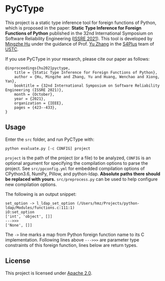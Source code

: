 # PyCType

This project is a static type inference tool for foreign functions of Python, 
which is proposed in the paper:
**Static Type Inference for Foreign Functions of Python** published in the 32nd International Symposium on Software Reliability Engineering ([ISSRE 2021](http://2021.issre.net/research-accepted-papers)).
This tool is developed by [Mingzhe Hu](https://www.mingzhehu.cn/about/) 
under the guidance of Prof. [Yu Zhang](http://staff.ustc.edu.cn/~yuzhang/) 
in the [S4Plus](https://s4plus.ustc.edu.cn) team 
of [USTC](https://www.ustc.edu.cn).

If you use PyCType in your research, please cite our paper as follows:

```
@inproceedings{hu2021pyctype,
    title = {Static Type Inference for Foreign Functions of Python},
    author = {Hu, Mingzhe and Zhang, Yu and Huang, Wenchao and Xiong, Yan},
    booktitle = {32nd International Symposium on Software Reliability Engineering (ISSRE 2021)},
    month = {October},
    year = {2021},
    organization = {IEEE},
    pages = {423--433},
}
```

## Usage

Enter the `src` folder, and run PyCType with:

```
python evaluate.py [-c CONFIG] project
```

`project` is the path of the project (or a file) to be analyzed, `CONFIG` is an optional argument for specifying the compilation options to parse the project.
See `src/ppconfig.yml` for embedded compilation options of CPython3.6, NumPy, Pillow, and python-ldap.
**Absolute paths there should be replaced with yours.**
`src/preprocess.py` can be used to help configure new compilation options.

The following is an output snippet:

```
set_option -> l_ldap_set_option (/Users/hmz/Projects/python-ldap/Modules/functions.c:111:1)
iO:set_option
['int', 'object', []]
--->>>
['None', []]
```

The `->` line marks a map from Python foreign function name to its C implementation.
Following lines above `--->>>` are parameter type constraints of this foreign
function, lines below are return types.

## License

This project is licensed under [Apache 2.0](https://www.apache.org/licenses/LICENSE-2.0).